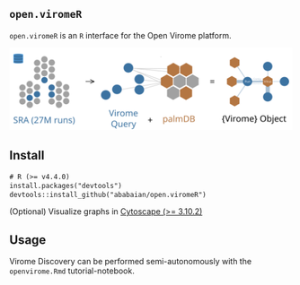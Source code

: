 ## `open.viromeR` 

`open.viromeR` is an `R` interface for the Open Virome platform.

![Open Virome Overview](inst/extdata/img/openvirome.png)

## Install

```
# R (>= v4.4.0)
install.packages("devtools")
devtools::install_github("ababaian/open.viromeR")
```

(Optional) Visualize graphs in [Cytoscape (>= 3.10.2)](https://cytoscape.org/)

## Usage

Virome Discovery can be performed semi-autonomously with the `openvirome.Rmd` tutorial-notebook.

